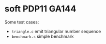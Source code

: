 soft PDP11 GA144
================

Some test cases:

* `triangle.c` emit triangular number sequence
* `benchmark.s` simple benchmark
